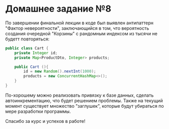 # Домашнее задание №8

По завершении финальной лекции в коде был выявлен антипаттерн "Фактор невероятности", заключающийся в том,
что вероятность создания очередной "Корзины" с рандомным индексом из тысячи не будетт повторяться:
```java
public class Cart {
    private Integer id;
    private Map<ProductDto, Integer> products;

    public Cart (){
        id = new Random().nextInt(1000);
        products = new ConcurrentHashMap<>();
    }
}
```
По-хорошему можно реализовать привязку к базе данных, сделать автоинкрементацию, что будет решением проблемы.
Также на текущий момент существует множество "заглушек", которые будут убираться по мере разработки программы.

Спасибо за курс и успехов в работе!